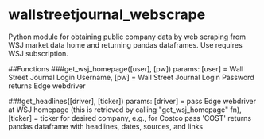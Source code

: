 # wallstreetjournal_webscrape
Python module for obtaining public company data by web scraping from WSJ market data home and returning pandas dataframes. Use requires WSJ subscription.

##Functions
###get_wsj_homepage([user], [pw])
params: [user] = Wall Street Journal Login Username, [pw] = Wall Street Journal Login Password
returns Edge webdriver

###get_headlines([driver], [ticker])
params: [driver] = pass Edge webdriver at WSJ homepage (this is retrieved by calling "get_wsj_homepage" fn), [ticker] = ticker for desired company, e.g., for Costco pass 'COST'
returns pandas dataframe with headlines, dates, sources, and links
